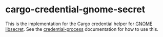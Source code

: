 # cargo-credential-gnome-secret

This is the implementation for the Cargo credential helper for [GNOME libsecret].
See the [credential-process] documentation for how to use this.

[GNOME libsecret]: https://wiki.gnome.org/Projects/Libsecret
[credential-process]: https://doc.rust-lang.org/nightly/cargo/reference/unstable.html#credential-process
